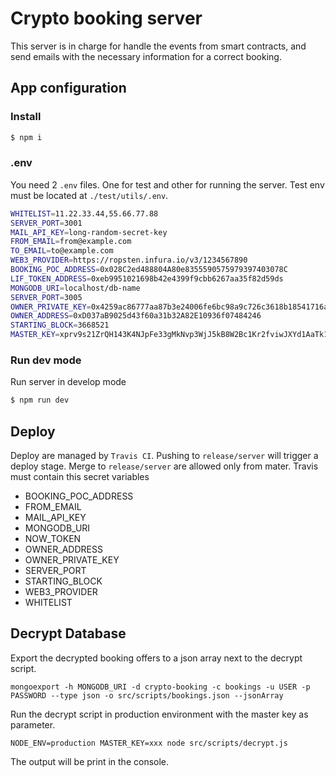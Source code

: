 # Crypto booking server
This server is in charge for handle the events from smart contracts, and send
emails with the necessary information for a correct booking.

## App configuration
### Install
```bash
$ npm i
```

### .env
You need 2 `.env` files. One for test and other for running the server.
Test env must be located at `./test/utils/.env`.

```bash
WHITELIST=11.22.33.44,55.66.77.88       
SERVER_PORT=3001
MAIL_API_KEY=long-random-secret-key
FROM_EMAIL=from@example.com
TO_EMAIL=to@example.com
WEB3_PROVIDER=https://ropsten.infura.io/v3/1234567890
BOOKING_POC_ADDRESS=0x028C2ed488804A80e8355590575979397403078C
LIF_TOKEN_ADDRESS=0xeb9951021698b42e4399f9cbb6267aa35f82d59ds
MONGODB_URI=localhost/db-name
SERVER_PORT=3005
OWNER_PRIVATE_KEY=0x4259ac86777aa87b3e24006fe6bc98a9c726c3618b18541716a8acc1a7161fa2
OWNER_ADDRESS=0xD037aB9025d43f60a31b32A82E10936f07484246
STARTING_BLOCK=3668521
MASTER_KEY=xprv9s21ZrQH143K4NJpFe33gMkNvp3WjJ5kB8W2Bc1Kr2fviwJXYd1AaTk1r1kD7HevdSzNdmAkD5FrFXUkMVuMwuSFdpUc72fbsvNgjCShE82
```

### Run dev mode
Run server in develop mode
```bash
$ npm run dev
```

## Deploy

Deploy are managed by `Travis CI`. Pushing to `release/server` will trigger a deploy stage.
Merge to `release/server` are  allowed only from mater.
Travis must contain this secret variables
- BOOKING_POC_ADDRESS
- FROM_EMAIL
- MAIL_API_KEY
- MONGODB_URI
- NOW_TOKEN
- OWNER_ADDRESS
- OWNER_PRIVATE_KEY
- SERVER_PORT
- STARTING_BLOCK
- WEB3_PROVIDER
- WHITELIST

## Decrypt Database

Export the decrypted booking offers to a json array next to the decrypt script.
```
mongoexport -h MONGODB_URI -d crypto-booking -c bookings -u USER -p PASSWORD --type json -o src/scripts/bookings.json --jsonArray                                
```

Run the decrypt script in production environment with the master key as parameter.
```
NODE_ENV=production MASTER_KEY=xxx node src/scripts/decrypt.js
```

The output will be print in the console.
